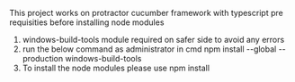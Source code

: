 This project works on protractor cucumber framework with typescript
pre requisities before installing node modules

1. windows-build-tools module required on safer side to avoid any errors 
2. run the below command as administrator in cmd
      npm install --global --production windows-build-tools
3. To install the node modules please use
npm install     
 






